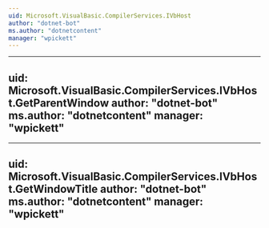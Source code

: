 ```yaml
---
uid: Microsoft.VisualBasic.CompilerServices.IVbHost
author: "dotnet-bot"
ms.author: "dotnetcontent"
manager: "wpickett"
---
```


---
uid: Microsoft.VisualBasic.CompilerServices.IVbHost.GetParentWindow
author: "dotnet-bot"
ms.author: "dotnetcontent"
manager: "wpickett"
---

---
uid: Microsoft.VisualBasic.CompilerServices.IVbHost.GetWindowTitle
author: "dotnet-bot"
ms.author: "dotnetcontent"
manager: "wpickett"
---
